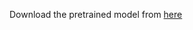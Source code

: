 Download the pretrained model from [here](https://drive.google.com/drive/folders/1vlVDWGP_xwBaqZnFFTRwpSDriLxu-tHM?usp=sharing)
